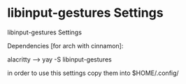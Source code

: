 # libinput-gestures Settings

libinput-gestures Settings

Dependencies [for arch with cinnamon]:

alacritty --> yay -S libinput-gestures

in order to use this settings copy them into
\$HOME/.config/

